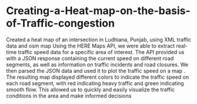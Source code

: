 # Creating-a-Heat-map-on-the-basis-of-Traffic-congestion
Created a heat map of an intersection in Ludhiana, Punjab, using XML traffic data and osm map 
Using the HERE Maps API, we were able to extract real-time traffic speed data for a specific area of interest. The API provided us with a JSON response containing the current speed on different road segments, as well as information on traffic incidents and road closures. We then parsed the JSON data and used it to plot the traffic speed on a map . The resulting map displayed different colors to indicate the traffic speed on each road segment, with red indicating heavy traffic and green indicating smooth flow. This allowed us to quickly and easily visualize the traffic conditions in the area and make informed decisions
